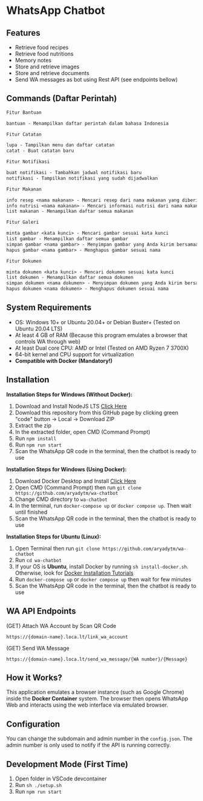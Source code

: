# WhatsApp Chatbot

## Features

- Retrieve food recipes
- Retrieve food nutritions
- Memory notes
- Store and retrieve images
- Store and retrieve documents
- Send WA messages as bot using Rest API (see endpoints bellow)

## Commands (Daftar Perintah)

```txt
Fitur Bantuan

bantuan - Menampilkan daftar perintah dalam bahasa Indonesia

Fitur Catatan

lupa - Tampilkan menu dan daftar catatan
catat - Buat catatan baru

Fitur Notifikasi

buat notifikasi - Tambahkan jadwal notifikasi baru
notifikasi - Tampilkan notifikasi yang sudah dijadwalkan

Fitur Makanan

info resep <nama makanan> - Mencari resep dari nama makanan yang diberikan
info nutrisi <nama makanan> - Mencari informasi nutrisi dari nama makanan yang diberikan
list makanan - Menampilkan daftar semua makanan

Fitur Galeri

minta gambar <kata kunci> - Mencari gambar sesuai kata kunci
list gambar - Menampilkan daftar semua gambar
simpan gambar <nama gambar> - Menyimpan gambar yang Anda kirim bersamaan dengan perintah
hapus gambar <nama gambar> - Menghapus gambar sesuai nama

Fitur Dokumen

minta dokumen <kata kunci> - Mencari dokumen sesuai kata kunci
list dokumen - Menampilkan daftar semua dokumen
simpan dokumen <nama dokumen> - Menyimpan dokumen yang Anda kirim bersamaan dengan perintah
hapus dokumen <nama dokumen> - Menghapus dokumen sesuai nama
```

## System Requirements

- OS: Windows 10+ or Ubuntu 20.04+ or Debian Buster+ (Tested on Ubuntu 20.04 LTS)
- At least 4 GB of RAM (Because this program emulates a browser that controls WA through web)
- At least Dual core CPU: AMD or Intel (Tested on AMD Ryzen 7 3700X)
- 64-bit kernel and CPU support for virtualization
- **Compatible with Docker (Mandatory!)**


## Installation

**Installation Steps for Windows (Without Docker):**

1. Download and Install NodeJS LTS [Click Here](https://nodejs.org/en/download)
2. Download this repository from this GitHub page by clicking green "code" button -> Local -> Download ZIP
3. Extract the zip
4. In the extracted folder, open CMD (Command Prompt)
6. Run `npm install`
7. Run `npm run start`
8. Scan the WhatsApp QR code in the terminal, then the chatbot is ready to use

**Installation Steps for Windows (Using Docker):**

1. Download Docker Desktop and Install [Click Here](https://www.docker.com/products/docker-desktop/)
2. Open CMD (Command Prompt) then run `git clone https://github.com/aryadytm/wa-chatbot`
3. Change CMD directory to `wa-chatbot`
6. In the terminal, run `docker-compose up` or `docker compose up`. Then wait until finished
7. Scan the WhatsApp QR code in the terminal, then the chatbot is ready to use

**Installation Steps for Ubuntu (Linux):**

1. Open Terminal then run `git clone https://github.com/aryadytm/wa-chatbot`
2. Run `cd wa-chatbot`
3. If your OS is **Ubuntu**, install Docker by running `sh install-docker.sh`. Otherwise, look for [Docker Installation Tutorials](https://docs.docker.com/engine/install/)
4. Run `docker-compose up` or `docker compose up` then wait for few minutes
5. Scan the WhatsApp QR code in the terminal, then the chatbot is ready to use


## WA API Endpoints

(GET) Attach WA Account by Scan QR Code
```
https://{domain-name}.loca.lt/link_wa_account
```

(GET) Send WA Message
```
https://{domain-name}.loca.lt/send_wa_message/{WA number}/{Message}
```


## How it Works?

This application emulates a browser instance (such as Google Chrome) inside the **Docker Container** system. 
The browser then opens WhatsApp Web and interacts using the web interface via emulated browser.


## Configuration

You can change the subdomain and admin number in the `config.json`. The admin number is only used to notify if the API is running correctly.


## Development Mode (First Time)

1. Open folder in VSCode devcontainer
2. Run `sh ./setup.sh`
3. Run `npm run start`
